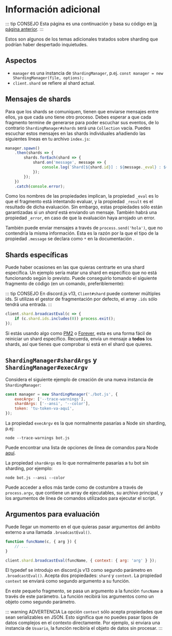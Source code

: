 # Información adicional

::: tip CONSEJO
Esta página es una continuación y basa su código en [la página anterior](/guide/sharding/).
:::

Estos son algunos de los temas adicionales tratados sobre sharding que podrían haber despertado inquietudes.

## Aspectos

* `manager` es una instancia de `ShardingManager`, p.ej. `const manager = new ShardingManager(file, options);`
* `client.shard` se refiere al shard actual.

## Mensajes de shards

Para que los shards se comuniquen, tienen que enviarse mensajes entre ellos, ya que cada uno tiene otro proceso. Debes esperar a que cada fragmento termine de generarse para poder escuchar sus eventos, de lo contrario `ShardingManager#shards` será una `Collection` vacía. Puedes escuchar estos mensajes en las shards individuales añadiendo las siguientes líneas en tu archivo `index.js`:

```js
manager.spawn()
	.then(shards => {
		shards.forEach(shard => {
			shard.on('message', message => {
				console.log(`Shard[${shard.id}] : ${message._eval} : ${message._result}`);
			});
		});
	})
	.catch(console.error);
```

Como los nombres de las propiedades implican, la propiedad `_eval` es lo que el fragmento está intentando evaluar, y la propiedad `_result` es el resultado de dicha evaluación. Sin embargo, estas propiedades sólo están garantizadas si un _shard_ está enviando un mensaje. También habrá una propiedad `_error`, en caso de que la evaluación haya arrojado un error.

También puede enviar mensajes a través de `process.send('hola')`, que no contendría la misma información. Esta es la razón por la que el tipo de la propiedad `.message` se declara como `*` en la documentación <DocsLink path="class/Shard?scrollTo=e-message" />.

## Shards específicas

Puede haber ocasiones en las que quieras centrarte en una shard específica. Un ejemplo sería matar una shard en específico que no está funcionando según lo previsto. Puede conseguirlo tomando el siguiente fragmento de código (en un comando, preferiblemente):

::: tip CONSEJO
En discord.js v13, <DocsLink path="class/ShardClientUtil?scrollTo=ids">`Client#shard`</DocsLink> puede contener múltiples ids. Si utilizas el gestor de fragmentación por defecto, el array `.ids` sólo tendrá una entrada.
:::

```js
client.shard.broadcastEval(c => {
	if (c.shard.ids.includes(0)) process.exit();
});
```

Si estás usando algo como [PM2](http://pm2.keymetrics.io/) o [Forever](https://github.com/foreverjs/forever), esta es una forma fácil de reiniciar un shard específico. Recuerda, <DocsLink path="class/ShardClientUtil?scrollTo=broadcastEval" type="method" /> envía un mensaje a **todos** los shards, así que tienes que comprobar si está en el shard que quieres.

## `ShardingManager#shardArgs` y `ShardingManager#execArgv`

Considera el siguiente ejemplo de creación de una nueva instancia de `ShardingManager`:

```js
const manager = new ShardingManager('./bot.js', {
	execArgv: ['--trace-warnings'],
	shardArgs: ['--ansi', '--color'],
	token: 'tu-token-va-aquí',
});
```

La propiedad `execArgv` es la que normalmente pasarías a Node sin sharding, p.ej:

```sh:no-line-numbers
node --trace-warnings bot.js
```

Puede encontrar una lista de opciones de línea de comandos para Node [aquí](https://nodejs.org/api/cli.html).

La propiedad `shardArgs` es lo que normalmente pasarías a tu bot sin sharding, por ejemplo:

```sh:no-line-numbers
node bot.js --ansi --color
```

Puede acceder a ellos más tarde como de costumbre a través de `process.argv`, que contiene un array de ejecutables, su archivo principal, y los argumentos de línea de comandos utilizados para ejecutar el script.

## Argumentos para evaluación

Puede llegar un momento en el que quieras pasar argumentos del ámbito externo a una llamada `.broadcastEval()`.

```js
function funcName(c, { arg }) {
	// ...
}

client.shard.broadcastEval(funcName, { context: { arg: 'arg' } });
```

El <DocsLink path="typedef/BroadcastEvalOptions" /> typedef se introdujo en discord.js v13 como segundo parámetro en `.broadcastEval()`.
Acepta dos propiedades: `shard` y `context`. La propiedad `context` se enviará como segundo argumento a su función.

En este pequeño fragmento, se pasa un argumento a la función `funcName` a través de este parámetro.
La función recibirá los argumentos como un objeto como segundo parámetro.

::: warning ADVERTENCIA
La opción `context` sólo acepta propiedades que sean serializables en JSON. Esto significa que no puedes pasar tipos de datos complejos en el contexto directamente.
Por ejemplo, si enviara una instancia de `Usuario`, la función recibiría el objeto de datos sin procesar.
:::
